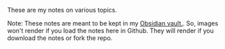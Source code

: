 These are my notes on various topics. 

Note: These notes are meant to be kept in my [Obsidian vault.](https://obsidian.md/). So, images won't render if you load the notes here in Github. They will render if you download the notes or fork the repo.